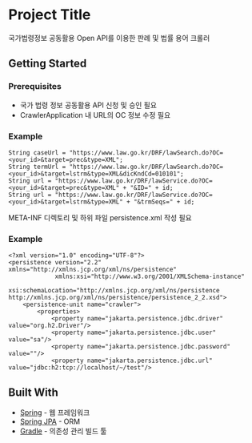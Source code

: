 # Project Title

국가법령정보 공동활용 Open API를 이용한 판례 및 법률 용어 크롤러

## Getting Started
### Prerequisites
- 국가 법령 정보 공동활용 API 신청 및 승인 필요
- CrawlerApplication 내 URL의 OC 정보 수정 필요
### Example
```
String caseUrl = "https://www.law.go.kr/DRF/lawSearch.do?OC=<your_id>&target=prec&type=XML";
String termUrl = "https://www.law.go.kr/DRF/lawSearch.do?OC=<your_id>&target=lstrm&type=XML&dicKndCd=010101";
String url = "https://www.law.go.kr/DRF/lawService.do?OC=<your_id>&target=prec&type=XML" + "&ID=" + id;
String url = "https://www.law.go.kr/DRF/lawService.do?OC=<your_id>&target=lstrm&type=XML" + "&trmSeqs=" + id;
```

META-INF 디렉토리 및 하위 파일 persistence.xml 작성 필요
### Example
```
<?xml version="1.0" encoding="UTF-8"?>
<persistence version="2.2" xmlns="http://xmlns.jcp.org/xml/ns/persistence"
             xmlns:xsi="http://www.w3.org/2001/XMLSchema-instance"
             xsi:schemaLocation="http://xmlns.jcp.org/xml/ns/persistence http://xmlns.jcp.org/xml/ns/persistence/persistence_2_2.xsd">
    <persistence-unit name="crawler">
        <properties>
            <property name="jakarta.persistence.jdbc.driver" value="org.h2.Driver"/>
            <property name="jakarta.persistence.jdbc.user" value="sa"/>
            <property name="jakarta.persistence.jdbc.password" value=""/>
            <property name="jakarta.persistence.jdbc.url" value="jdbc:h2:tcp://localhost/~/test"/>
```

## Built With

* [Spring](https://spring.io/) - 웹 프레임워크
* [Spring JPA](https://spring.io/projects/spring-data-jpa) - ORM
* [Gradle](https://gradle.org/) - 의존성 관리 빌드 툴
